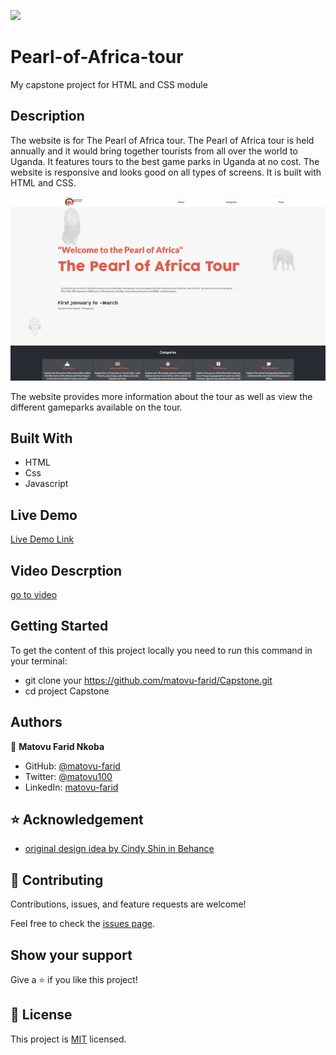 
![](https://img.shields.io/badge/Microverse-blueviolet)

# Pearl-of-Africa-tour
My capstone project for HTML and CSS module

## Description
The website is for The Pearl of Africa tour. The Pearl of Africa tour is held annually and it would bring together tourists from all over the world to Uganda. It features tours to the best game parks in Uganda at no cost. The website is responsive and looks good on all types of screens. It is built with HTML and CSS.

![screenshot](./assets/screenshot.png)

The website provides more information about the tour as well as view the different gameparks available on the tour.

## Built With

- HTML
- Css
- Javascript

## Live Demo

[Live Demo Link](https://matovu-farid.github.io/Capstone/)

## Video Descrption
[go to video](https://www.loom.com/share/5ff3c68ab0a24068a83ed614d1ead71d)


## Getting Started

To get the content of this project locally you need to run this command in your terminal:

- git clone your https://github.com/matovu-farid/Capstone.git
- cd project Capstone

## Authors

👤 **Matovu Farid Nkoba**

- GitHub: [@matovu-farid](https://github.com/matovu-farid)
- Twitter: [@matovu100](https://twitter.com/matovu100)
- LinkedIn: [matovu-farid](https://www.linkedin.com/in/matovu-farid-48b80257)

## ⭐️ Acknowledgement
- [original design idea by Cindy Shin in Behance](https://www.behance.net/adagio07)

## 🤝 Contributing

Contributions, issues, and feature requests are welcome!

Feel free to check the [issues page](../../issues/).

## Show your support

Give a ⭐️ if you like this project!

## 📝 License

This project is [MIT](./MIT.md) licensed.
